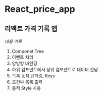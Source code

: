 # React_price_app 


리액트 가격 기록 앱
-------------

*내용 기록*
1. Componet Tree
2. 이벤트 처리
3. 양방향 바인딩
4. 하위 컴포넌트에서 상위 컴포넌트로 데이터 전달
5. 목록 동적 렌더링, Keys
6. 조건부 목록 출력
7. 동적 Style 사용
